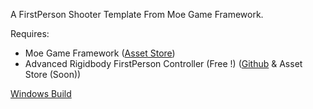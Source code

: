 A FirstPerson Shooter Template From Moe Game Framework.<p>
Requires:<p>
* Moe Game Framework ([Asset Store](http://u3d.as/Zg7))
* Advanced Rigidbody FirstPerson Controller (Free !) ([Github](https://github.com/Moe-Baker/Advanced-Rigidbody-FirstPerson-Controller) & Asset Store (Soon))
<p>
<p>
  
[Windows Build](https://www.dropbox.com/s/owbl1ufsson6u9r/Moe%20FPS%20Template.rar?dl=0)
